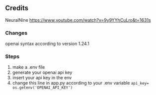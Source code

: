 ## Credits
NeuralNine
https://www.youtube.com/watch?v=9y9YYhCuLro&t=1631s

### Changes
openai syntax according to version 1.24.1

### Steps
1. make a .env file
2. generate your openai api key
3. insert your api key in the env
4. change this line in app.py according to your .env variable `api_key= os.getenv('OPENAI_API_KEY')`
